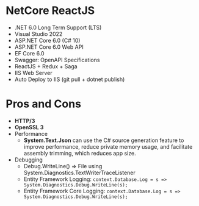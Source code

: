 # NetCore ReactJS
+ .NET 6.0 Long Term Support (LTS)
+ Visual Studio 2022
+ ASP.NET Core 6.0 (C# 10)
+ ASP.NET Core 6.0 Web API
+ EF Core 6.0
+ Swagger: OpenAPI Specifications
+ ReactJS + Redux + Saga
+ IIS Web Server
+ Auto Deploy to IIS (git pull + dotnet publish)

# Pros and Cons
+ **HTTP/3**
+ **OpenSSL 3**
+ Performance
  + **System.Text.Json** can use the C# source generation feature to improve performance, reduce private memory usage, and facilitate assembly trimming, which reduces app size.
+ Debugging
  + Debug.WriteLine() => File using System.Diagnostics.TextWriterTraceListener
  + Entity Framework Logging: `context.Database.Log = s => System.Diagnostics.Debug.WriteLine(s);`
  + Entity Framework Core Logging: `context.Database.Log = s => System.Diagnostics.Debug.WriteLine(s);`
